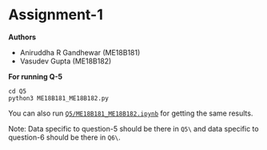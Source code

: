 # Assignment-1

**Authors**

* Aniruddha R Gandhewar (ME18B181)
* Vasudev Gupta (ME18B182)

**For running Q-5**

```shell
cd Q5
python3 ME18B181_ME18B182.py
```

You can also run [`Q5/ME18B181_ME18B182.ipynb`](Q5/ME18B181_ME18B182.ipynb) for getting the same results.

Note: Data specific to question-5 should be there in `Q5\` and data specific to question-6 should be there in `Q6\`.
